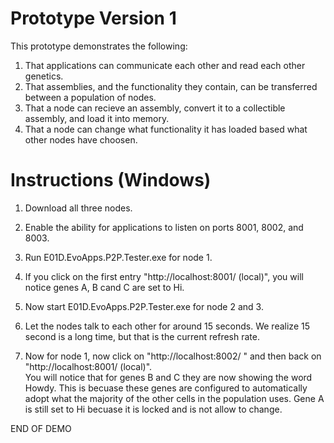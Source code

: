 # Prototype Version 1

This prototype demonstrates the following:

1) That applications can communicate each other and read each other genetics.   
2) That assemblies, and the functionality they contain, can be transferred between a population of nodes.
3) That a node can recieve an assembly, convert it to a collectible assembly, and load it into memory.
4) That a node can change what functionality it has loaded based what other nodes have choosen.  

# Instructions (Windows)

1) Download all three nodes.

2) Enable the ability for applications to listen on ports 8001, 8002, and 8003.

3) Run E01D.EvoApps.P2P.Tester.exe for node 1. 

4) If you click on the first entry "http://localhost:8001/ (local)", you will notice genes A, B cand C are set to Hi.

5) Now start E01D.EvoApps.P2P.Tester.exe for node 2 and 3.  

6) Let the nodes talk to each other for around 15 seconds.  We realize 15 second is a long time, but that is the current refresh rate.

6) Now for node 1, now click on "http://localhost:8002/ "  and then back on "http://localhost:8001/ (local)".  
You will notice that for genes B and C they are now showing the word Howdy.  This is becuase these genes are configured to automatically adopt what the majority of the other cells in the population uses.  Gene A is still set to Hi becuase it is locked and is not allow to change.  

END OF DEMO
